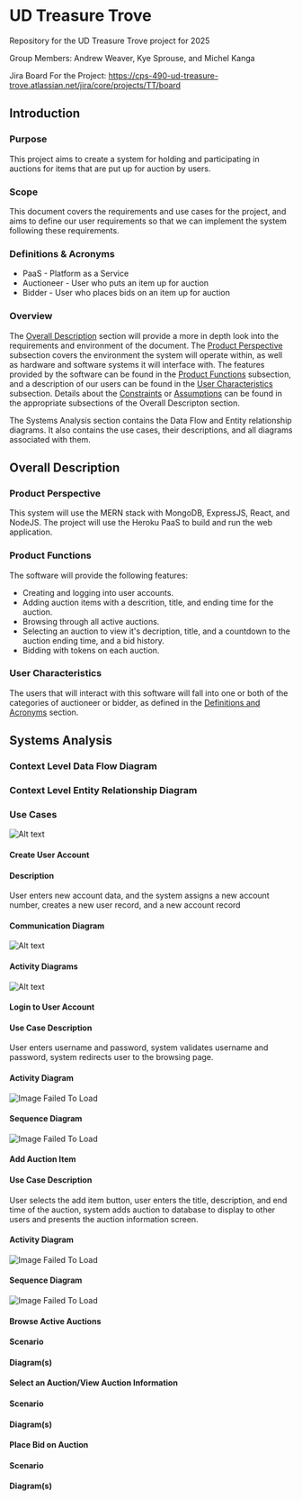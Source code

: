 # UD Treasure Trove
Repository for the UD Treasure Trove project for 2025

Group Members: Andrew Weaver, Kye Sprouse, and Michel Kanga

Jira Board For the Project:
https://cps-490-ud-treasure-trove.atlassian.net/jira/core/projects/TT/board 

## Introduction

### Purpose
This project aims to create a system for holding and participating in auctions for items that are put up for auction by users.

### Scope
This document covers the requirements and use cases for the project, and aims to define our user requirements so that we can implement the system following these requirements.

### Definitions & Acronyms
* PaaS - Platform as a Service
* Auctioneer - User who puts an item up for auction
* Bidder - User who places bids on an item up for auction

### Overview
The [Overall Description](#overall-description) section will provide a more in depth look into the requirements and environment of the document. The [Product Perspective](#product-perspective) subsection covers the environment the system will operate within, as well as hardware and software systems it will interface with. The features provided by the software can be found in the [Product Functions](#product-functions) subsection, and a description of our users can be found in the [User Characteristics](#user-characteristics) subsection. Details about the [Constraints](#constraints) or [Assumptions](#assumptions) can be found in the appropriate subsections of the Overall Descripton section.

The Systems Analysis section contains the Data Flow and Entity relationship diagrams. It also contains the use cases, their descriptions, and all diagrams associated with them.

## Overall Description

### Product Perspective
This system will use the MERN stack with MongoDB, ExpressJS, React, and NodeJS. The project will use the Heroku PaaS to build and run the web application.

### Product Functions
The software will provide the following features:
* Creating and logging into user accounts.
* Adding auction items with a descrition, title, and ending time for the auction.
* Browsing through all active auctions.
* Selecting an auction to view it's decription, title, and a countdown to the auction ending time, and a bid history.
* Bidding with tokens on each auction.

### User Characteristics
The users that will interact with this software will fall into one or both of the categories of auctioneer or bidder, as defined in the [Definitions and Acronyms](#definitions--acronyms) section. 

## Systems Analysis

### Context Level Data Flow Diagram

### Context Level Entity Relationship Diagram

### Use Cases

![Alt text](./images/UseCaseDiagram.PNG)

#### Create User Account


#### Description

User enters new account data, and the system
assigns a new account number, creates a new user record, and a new account record

#### Communication Diagram

![Alt text](./images/CreateUserAccount-CommunicationDiagram.PNG)

#### Activity Diagrams

![Alt text](./images/CreateUserAccount-ActivityDiagram.PNG)

#### Login to User Account

#### Use Case Description

User enters username and password, system validates username and password, system redirects user to the browsing page.

#### Activity Diagram

![Image Failed To Load](images/LoginActivityDiagram.png "Login Activity Diagram")

#### Sequence Diagram

![Image Failed To Load](images/LoginSequenceDiagram.png "Login Sequence Diagram")

#### Add Auction Item

#### Use Case Description

User selects the add item button, user enters the title, description, and end time of the auction, system adds auction to database to display to other users and presents the auction information screen.

#### Activity Diagram

![Image Failed To Load](images/AddItemActivityDiagram.png "Add Item Activity Diagram")

#### Sequence Diagram

![Image Failed To Load](images/AddItemSequenceDiagram.png "Add Item Sequence Diagram")

#### Browse Active Auctions

#### Scenario

#### Diagram(s)

#### Select an Auction/View Auction Information

#### Scenario

#### Diagram(s)

#### Place Bid on Auction

#### Scenario

#### Diagram(s)